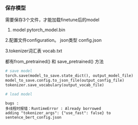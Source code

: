 ### 保存模型

需要保存3个文件，才能加载finetune后的model

1.  model  pytorch_model.bin

2.配置文件configuration。 json类型 config.json

3.tokenizer词汇表 vocab.txt 

都有from_pretrained()  和 save_pretrained() 方法



```python
# save model 
torch.save(model_to_save.state_dict(), output_model_file)
model_to_save.config.to_json_file(output_config_file)
tokenizer.save_vocabulary(output_vocab_file)

# load model

```





```
bugs : 
多线程时报错：RuntimeError : Already borrowed
adding "tokenizer_args": {"use_fast": false} to sentence_bert_config.json
```

